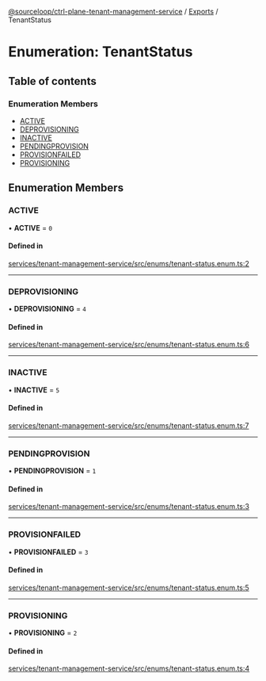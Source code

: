 [@sourceloop/ctrl-plane-tenant-management-service](../README.md) / [Exports](../modules.md) / TenantStatus

# Enumeration: TenantStatus

## Table of contents

### Enumeration Members

- [ACTIVE](TenantStatus.md#active)
- [DEPROVISIONING](TenantStatus.md#deprovisioning)
- [INACTIVE](TenantStatus.md#inactive)
- [PENDINGPROVISION](TenantStatus.md#pendingprovision)
- [PROVISIONFAILED](TenantStatus.md#provisionfailed)
- [PROVISIONING](TenantStatus.md#provisioning)

## Enumeration Members

### ACTIVE

• **ACTIVE** = ``0``

#### Defined in

[services/tenant-management-service/src/enums/tenant-status.enum.ts:2](https://github.com/sourcefuse/arc-saas/blob/5e03dcb/services/tenant-management-service/src/enums/tenant-status.enum.ts#L2)

___

### DEPROVISIONING

• **DEPROVISIONING** = ``4``

#### Defined in

[services/tenant-management-service/src/enums/tenant-status.enum.ts:6](https://github.com/sourcefuse/arc-saas/blob/5e03dcb/services/tenant-management-service/src/enums/tenant-status.enum.ts#L6)

___

### INACTIVE

• **INACTIVE** = ``5``

#### Defined in

[services/tenant-management-service/src/enums/tenant-status.enum.ts:7](https://github.com/sourcefuse/arc-saas/blob/5e03dcb/services/tenant-management-service/src/enums/tenant-status.enum.ts#L7)

___

### PENDINGPROVISION

• **PENDINGPROVISION** = ``1``

#### Defined in

[services/tenant-management-service/src/enums/tenant-status.enum.ts:3](https://github.com/sourcefuse/arc-saas/blob/5e03dcb/services/tenant-management-service/src/enums/tenant-status.enum.ts#L3)

___

### PROVISIONFAILED

• **PROVISIONFAILED** = ``3``

#### Defined in

[services/tenant-management-service/src/enums/tenant-status.enum.ts:5](https://github.com/sourcefuse/arc-saas/blob/5e03dcb/services/tenant-management-service/src/enums/tenant-status.enum.ts#L5)

___

### PROVISIONING

• **PROVISIONING** = ``2``

#### Defined in

[services/tenant-management-service/src/enums/tenant-status.enum.ts:4](https://github.com/sourcefuse/arc-saas/blob/5e03dcb/services/tenant-management-service/src/enums/tenant-status.enum.ts#L4)

